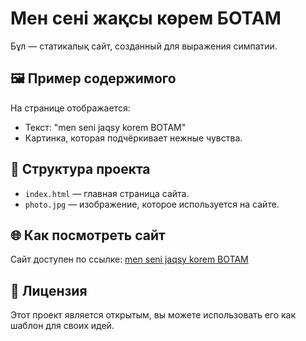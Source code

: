 # Мен сені жақсы көрем БОТАМ

Бұл — статикалық сайт, созданный для выражения симпатии.

## 🖼 Пример содержимого
На странице отображается:
- Текст: "men seni jaqsy korem BOTAM"
- Картинка, которая подчёркивает нежные чувства.

## 📂 Структура проекта
- `index.html` — главная страница сайта.
- `photo.jpg` — изображение, которое используется на сайте.

## 🌐 Как посмотреть сайт
Сайт доступен по ссылке: [men seni jaqsy korem BOTAM](https://<твой-логин>.github.io/<название-репозитория>/)

## 📄 Лицензия
Этот проект является открытым, вы можете использовать его как шаблон для своих идей.
